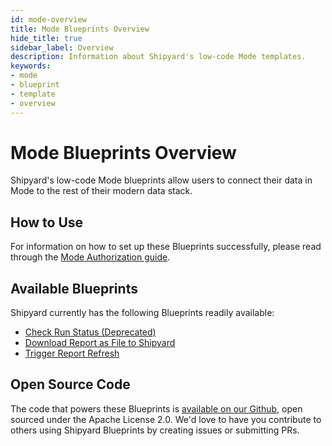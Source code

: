 ```yaml
---
id: mode-overview
title: Mode Blueprints Overview
hide_title: true
sidebar_label: Overview
description: Information about Shipyard's low-code Mode templates.
keywords:
- mode
- blueprint
- template
- overview
---
```


# Mode Blueprints Overview

Shipyard's low-code Mode blueprints allow users to connect their data in Mode to the rest of their modern data stack.


## How to Use
For information on how to set up these Blueprints successfully, please read through the [Mode Authorization guide](mode-authorization.md).


## Available Blueprints
Shipyard currently has the following Blueprints readily available: 
- [Check Run Status (Deprecated)](mode-check-run-status.md)
- [Download Report as File to Shipyard](mode-download-report-as-file.md)
- [Trigger Report Refresh](mode-trigger-report-refresh.md)

## Open Source Code
The code that powers these Blueprints is [available on our Github](https://github.com/shipyardapp/mode-blueprints/blob/main/mode_blueprints/run_report.py), open sourced under the Apache License 2.0. We'd love to have you contribute to others using Shipyard Blueprints by creating issues or submitting PRs.
